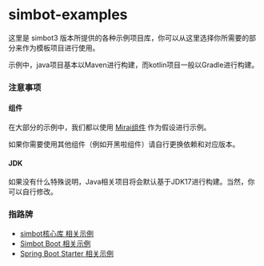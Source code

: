 # simbot-examples

这里是 simbot3 版本所提供的各种示例项目库，你可以从这里选择你所需要的部分来作为模板项目进行使用。

示例中，java项目基本以Maven进行构建，而kotlin项目一般以Gradle进行构建。


### 注意事项

#### 组件
在大部分的示例中，我们都以使用 [Mirai组件](https://github.com/simple-robot/simbot-component-mirai) 作为假设进行示例。

如果你需要使用其他组件（例如开黑啦组件）请自行更换依赖和对应版本。

#### JDK
如果没有什么特殊说明，Java相关项目将会默认基于JDK17进行构建。当然，你可以自行修改。


### 指路牌

- [simbot核心库 相关示例](simbot-core-example)
- [Simbot Boot 相关示例](simbot-boot-example)
- [Spring Boot Starter 相关示例](simbot-spring-boot-starter-example)

